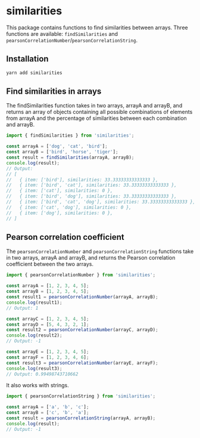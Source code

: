 # similarities

This package contains functions to find similarities between arrays. Three functions are available: `findSimilarities` and `pearsonCorrelationNumber`/`pearsonCorrelationString`.

## Installation

```bash
yarn add similarities
```

## Find similarities in arrays

The findSimilarities function takes in two arrays, arrayA and arrayB, and returns an array of objects containing all possible combinations of elements from arrayA and the percentage of similarities between each combination and arrayB.

```typescript
import { findSimilarities } from 'similarities';

const arrayA = ['dog', 'cat', 'bird'];
const arrayB = ['bird', 'horse', 'tiger'];
const result = findSimilarities(arrayA, arrayB);
console.log(result);
// Output:
// [
//   { item: ['bird'], similarities: 33.33333333333333 },
//   { item: ['bird', 'cat'], similarities: 33.33333333333333 },
//   { item: ['cat'], similarities: 0 },
//   { item: ['bird', 'dog'], similarities: 33.33333333333333 },
//   { item: ['bird', 'cat', 'dog'], similarities: 33.33333333333333 },
//   { item: ['cat', 'dog'], similarities: 0 },
//   { item: ['dog'], similarities: 0 },
// ]
```

## Pearson correlation coefficient

The `pearsonCorrelationNumber` and `pearsonCorrelationString` functions take in two arrays, arrayA and arrayB, and returns the Pearson correlation coefficient between the two arrays.

```typescript
import { pearsonCorrelationNumber } from 'similarities';

const arrayA = [1, 2, 3, 4, 5];
const arrayB = [1, 2, 3, 4, 5];
const result1 = pearsonCorrelationNumber(arrayA, arrayB);
console.log(result1);
// Output: 1

const arrayC = [1, 2, 3, 4, 5];
const arrayD = [5, 4, 3, 2, 1];
const result2 = pearsonCorrelationNumber(arrayC, arrayD);
console.log(result2);
// Output: -1

const arrayE = [1, 2, 3, 4, 5];
const arrayF = [1, 2, 3, 4, 6];
const result3 = pearsonCorrelationNumber(arrayE, arrayF);
console.log(result3);
// Output: 0.99498743710662
```

It also works with strings.

```typescript
import { pearsonCorrelationString } from 'similarities';

const arrayA = ['a', 'b', 'c'];
const arrayB = ['c', 'b', 'a'];
const result = pearsonCorrelationString(arrayA, arrayB);
console.log(result);
// Output: -1
```
